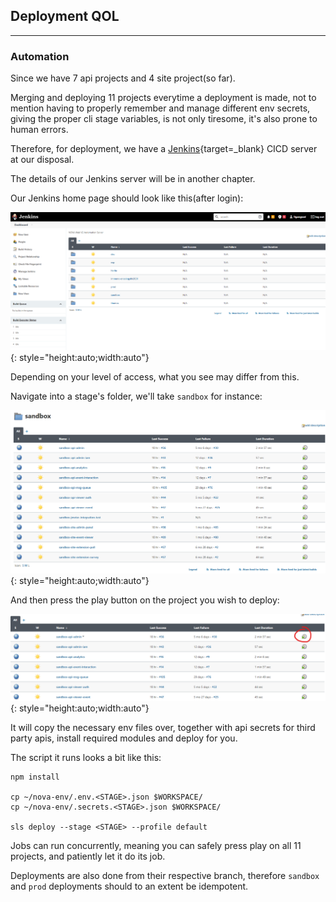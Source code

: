## Deployment QOL

---

### Automation

Since we have 7 api projects and 4 site project(so far).

Merging and deploying 11 projects everytime a deployment is made, not to mention having to properly
remember and manage different env secrets, giving the proper cli stage variables, is not only
tiresome, it's also prone to human errors.

Therefore, for deployment, we have a [Jenkins](https://jenkins.novaweb.live/){target=_blank} CICD
server at our disposal.

The details of our Jenkins server will be in another chapter.

Our Jenkins home page should look like this(after login):

![Screenshot](../assets/jenkins-home.png){: style="height:auto;width:auto"}

Depending on your level of access, what you see may differ from this.

Navigate into a stage's folder, we'll take `sandbox` for instance:

![img.png](../assets/jenkins-sandbox.png){: style="height:auto;width:auto"}

And then press the play button on the project you wish to deploy:

![img.png](../assets/sandbox-deploy-button.png){: style="height:auto;width:auto"}

It will copy the necessary env files over, together with api secrets for third party apis, install
required modules and deploy for you.

The script it runs looks a bit like this:

```shell
npm install

cp ~/nova-env/.env.<STAGE>.json $WORKSPACE/
cp ~/nova-env/.secrets.<STAGE>.json $WORKSPACE/

sls deploy --stage <STAGE> --profile default
```

Jobs can run concurrently, meaning you can safely press play on all 11 projects, and patiently let
it do its job.

Deployments are also done from their respective branch, therefore `sandbox` and `prod` deployments
should to an extent be idempotent.
